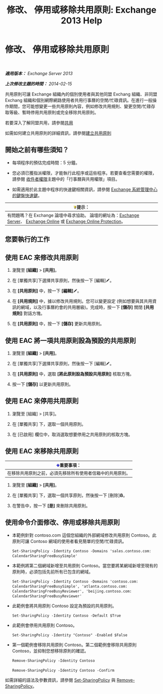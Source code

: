 ﻿---
title: '修改、 停用或移除共用原則: Exchange 2013 Help'
TOCTitle: 修改、 停用或移除共用原則
ms:assetid: 714af42d-ca29-4bb4-ac48-f0b3d4fd1c15
ms:mtpsurl: https://technet.microsoft.com/zh-tw/library/JJ657460(v=EXCHG.150)
ms:contentKeyID: 50473427
ms.date: 05/21/2018
mtps_version: v=EXCHG.150
ms.translationtype: MT
---

# 修改、 停用或移除共用原則

 

_**適用版本：** Exchange Server 2013_

_**上次修改主題的時間：** 2014-02-15_

共用原則可讓 Exchange 組織內的個別使用者與其他同盟 Exchang 組織、非同盟 Exchang 組織和個別網際網路使用者共用行事曆的空閒/忙碌資訊。在進行一般操作期間，您可能想變更一些共用原則內容，例如修改共用規則、變更空閒/忙碌存取等級、暫時停用共用原則或完全移除共用原則。

若要深入了解同盟共用，請參閱[共用](sharing-exchange-2013-help.md)

如需如何建立共用原則的詳細資訊，請參閱[建立共用原則](create-a-sharing-policy-exchange-2013-help.md)

## 開始之前有哪些須知？

  - 每項程序的預估完成時間：5 分鐘。

  - 您必須已獲指派權限，才能執行此程序或這些程序。若要查看您需要的權限，請參閱 [收件者權限](recipients-permissions-exchange-2013-help.md)主題中的「行事曆與共用權限」項目。

  - 如需適用於此主題中程序的快速鍵相關資訊，請參閱 [Exchange 系統管理中心的鍵盤快速鍵](keyboard-shortcuts-in-the-exchange-admin-center-exchange-online-protection-help.md)。

<table>
<thead>
<tr class="header">
<th><img src="images/Bb124558.tip(EXCHG.150).gif" title="提示" alt="提示" />提示：</th>
</tr>
</thead>
<tbody>
<tr class="odd">
<td>有問題嗎？在 Exchange 論壇中尋求協助。 論壇的網址為：<a href="https://go.microsoft.com/fwlink/p/?linkid=60612">Exchange Server</a>、 <a href="https://go.microsoft.com/fwlink/p/?linkid=267542">Exchange Online</a> 或 <a href="https://go.microsoft.com/fwlink/p/?linkid=285351">Exchange Online Protection</a>。</td>
</tr>
</tbody>
</table>


## 您要執行的工作

## 使用 EAC 來修改共用原則

1.  瀏覽至 **\[組織\]** \> **\[共用\]**。

2.  在 \[單獨共享\]下選擇共享原則，然後按一下 \[編輯\]![編輯圖示](images/JJ218640.6f53ccb2-1f13-4c02-bea0-30690e6ea71d(EXCHG.150).gif "編輯圖示")。

3.  在 **\[共用原則\]** 中，按一下 **\[編輯\]**![編輯圖示](images/JJ218640.6f53ccb2-1f13-4c02-bea0-30690e6ea71d(EXCHG.150).gif "編輯圖示")。

4.  在 **\[共用規則\]** 中，據以修改共用規則。您可以變更設定 (例如想要與其共用資訊的網域，以及行事曆約會的共用層級)。完成時，按一下 **\[儲存\]** 關閉 **\[共用規則\]** 對話方塊。

5.  在 **\[共用原則\]** 中，按一下 **\[儲存\]** 更新共用原則。

## 使用 EAC 將一項共用原則設為預設的共用原則

1.  瀏覽至 **\[組織\]** \> **\[共用\]**。

2.  在 \[單獨共享\]下選擇共享原則，然後按一下 \[編輯\]![編輯圖示](images/JJ218640.6f53ccb2-1f13-4c02-bea0-30690e6ea71d(EXCHG.150).gif "編輯圖示")。

3.  在 **\[共用原則\]** 中，選取 **\[將此原則設為預設共用原則\]** 核取方塊。

4.  按一下 **\[儲存\]** 以更新共用原則。

## 使用 EAC 來停用共用原則

1.  瀏覽至 \[組織\] \> \[共享\]。

2.  在 \[單獨共享\] 下，選取一個共用原則。

3.  在 \[已啟用\] 欄位中，取消選取想要停用之共用原則的核取方塊。

## 使用 EAC 來移除共用原則

<table>
<thead>
<tr class="header">
<th><img src="images/Bb124558.important(EXCHG.150).gif" title="重要事項" alt="重要事項" />重要事項：</th>
</tr>
</thead>
<tbody>
<tr class="odd">
<td>在移除共用原則之前，必須先移除所有使用者信箱中的共用原則。</td>
</tr>
</tbody>
</table>


1.  瀏覽至 **\[組織\]** \> **\[共用\]**。

2.  在 \[單獨共享\] 下，選取一個共享原則，然後按一下 \[刪除\]![刪除圖示](images/JJ651670.14f639f6-61e8-4418-bbfb-0db14de9d2f5(EXCHG.150).gif "刪除圖示")。

3.  在警告中，按一下 **\[是\]** 來刪除共用原則。

## 使用命令介面修改、停用或移除共用原則

  - 本範例針對 contoso.com 這個您組織的外部網域修改共用原則 Contoso。此原則可讓 Contoso 網域的使用者看見簡單的空閒/忙碌資訊。
    
        Set-SharingPolicy -Identity Contoso -Domains 'sales.contoso.com: CalendarSharingFreeBusySimple'

  - 本範例將第二個網域新增至共用原則 Contoso。當您要將某網域新增至現有的原則時，必須包括先前所有已包含的網域。
    
        Set-SharingPolicy -Identity Contoso -Domains 'contoso.com: CalendarSharingFreeBusySimple', 'atlanta.contoso.com: CalendarSharingFreeBusyReviewer', 'beijing.contoso.com: CalendarSharingFreeBusyReviewer'

  - 此範例會將共用原則 Contoso 設定為預設的共用原則。
    
        Set-SharingPolicy -Identity Contoso -Default $True

  - 此範例會停用共用原則 Contoso。
    
        Set-SharingPolicy -Identity "Contoso" -Enabled $False

  - 第一個範例會移除共用原則 Contoso。第二個範例會移除共用原則 Contoso，並抑制您想移除原則的確認。
    
        Remove-SharingPolicy -Identity Contoso
    
        Remove-SharingPolicy -Identity Contoso -Confirm

如需詳細的語法及參數資訊，請參閱 [Set-SharingPolicy](https://technet.microsoft.com/zh-tw/library/dd297931\(v=exchg.150\)) 與 [Remove-SharingPolicy](https://technet.microsoft.com/zh-tw/library/dd351071\(v=exchg.150\))。

